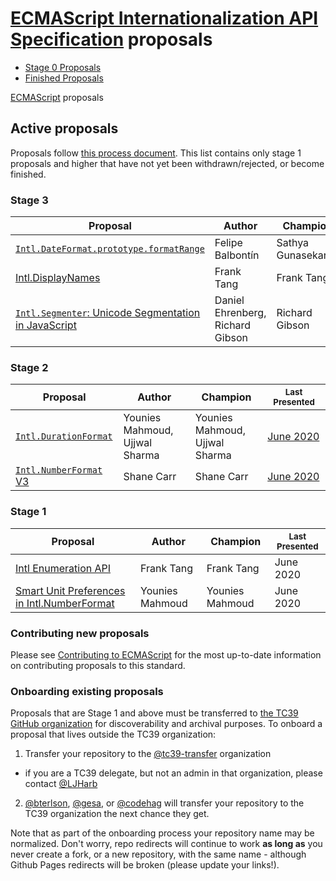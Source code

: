 # [ECMAScript Internationalization API Specification](https://github.com/tc39/ecma402) proposals

 - [Stage 0 Proposals](stage-0-proposals.md)
 - [Finished Proposals](finished-proposals.md)

 [ECMAScript](../README.md) proposals

## Active proposals

Proposals follow [this process document](https://tc39.github.io/process-document/).
This list contains only stage 1 proposals and higher that have not yet been withdrawn/rejected, or become finished.

### Stage 3

| Proposal                                                               | Author                           | Champion                         | <sub>Last Presented</sub>                             |
| ---------------------------------------------------------------------- | -------------------------------- | -------------------------------- | ----------------------------------------------------- |
| [`Intl.DateFormat.prototype.formatRange`][formatrange]                 | Felipe Balbontín                 | Sathya Gunasekaran               | [March&nbsp;2019][formatrange-notes]                  |
| [Intl.DisplayNames][proposal-intl-displaynames]                        | Frank Tang                       | Frank Tang                       | [October&nbsp;2019][proposal-intl-displaynames-notes] |
| [`Intl.Segmenter`: Unicode Segmentation in JavaScript][intl-segmenter] | Daniel Ehrenberg, Richard Gibson | Richard Gibson                   | July&nbsp;2020                                        |

### Stage 2

| Proposal                                                               | Author                                    | Champion                                                       | <sub>Last Presented</sub>             |
| ---------------------------------------------------------------------- | ----------------------------------------- | -------------------------------------------------------------- | ------------------------------------- |
| [`Intl.DurationFormat`][intl.durationformat]                           | Younies Mahmoud, Ujjwal Sharma   | Younies Mahmoud, Ujjwal Sharma   | [June&nbsp;2020][intl.durationformat-notes]           |
| [`Intl.NumberFormat` V3][intl-v3]                                      | Shane Carr                                | Shane Carr                                                     | [June 2020][intl-v3-notes]            |

### Stage 1

| Proposal                                                     | Author          | Champion        | <sub>Last Presented</sub>                                        |
| ------------------------------------------------------------ | --------------- | --------------- | ---------------------------------------------------------------- |
| [Intl Enumeration API][intl-enumeration]                     | Frank Tang      | Frank Tang      | June 2020                                                        |
| [Smart Unit Preferences in Intl.NumberFormat][smart-units]   | Younies Mahmoud | Younies Mahmoud | June 2020                                                        |

### Contributing new proposals

Please see [Contributing to ECMAScript](https://github.com/tc39/ecma262/blob/master/CONTRIBUTING.md) for the most up-to-date information on contributing proposals to this standard.

### Onboarding existing proposals

Proposals that are Stage 1 and above must be transferred to [the TC39 GitHub organization](https://github.com/tc39) for discoverability and archival purposes. To onboard a proposal that lives outside the TC39 organization:

1. Transfer your repository to the [@tc39-transfer](http://github.com/tc39-transfer) organization
  - if you are a TC39 delegate, but not an admin in that organization, please contact [@LJHarb](https://github.com/ljharb)
2. [@bterlson](https://github.com/bterlson), [@gesa](https://github.com/gesa), or [@codehag](https://github.com/codehag) will transfer your repository to the TC39 organization the next chance they get.

Note that as part of the onboarding process your repository name may be normalized. Don't worry, repo redirects will continue to work **as long as** you never create a fork, or a new repository, with the same name - although Github Pages redirects will be broken (please update your links!).

[intl-segmenter]: https://github.com/tc39/proposal-intl-segmenter
[intl-segmenter-notes]: https://github.com/tc39/notes/blob/master/meetings/2020-02/february-5.md#intlsegmenter-stage-2-update
[formatrange]: https://github.com/tc39/proposal-intl-DateTimeFormat-formatRange
[formatrange-notes]: https://github.com/tc39/notes/blob/master/meetings/2019-03/mar-26.md#intldatetimeformatprototypeformatrange-for-stage-3
[proposal-intl-displaynames]: https://github.com/tc39/proposal-intl-displaynames
[proposal-intl-displaynames-notes]: https://github.com/tc39/notes/blob/master/meetings/2019-10/october-2.md#intldisplaynames
[intl.durationformat]: https://github.com/tc39/proposal-intl-duration-format
[intl.durationformat-notes]: https://github.com/tc39/notes/blob/master/meetings/2020-02/february-6.md#time-duration-format-proposal-for-stage-1
[intl-v3]: https://github.com/sffc/proposal-intl-numberformat-v3
[intl-v3-notes]: https://github.com/tc39/notes/blob/master/meetings/2020-06/june-2.md#intlnumberformat-v3-for-stage-2
[intl-enumeration]: https://github.com/tc39/proposal-intl-enumeration
[smart-units]: https://github.com/younies/proposal-intl-number-format-usage
